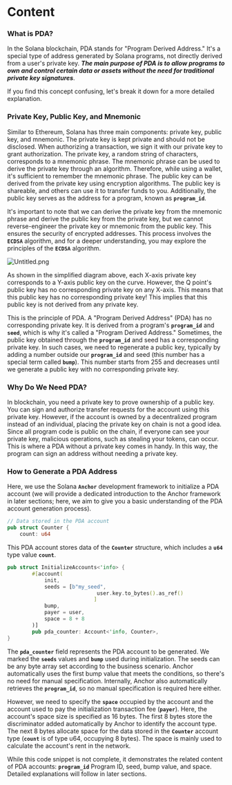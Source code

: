 # Content

### **What is PDA?**

In the Solana blockchain, PDA stands for "Program Derived Address." It's a special type of address generated by Solana programs, not directly derived from a user's private key. ***The main purpose of PDA is to allow programs to own and control certain data or assets without the need for traditional private key signatures***.

If you find this concept confusing, let's break it down for a more detailed explanation.

### **Private Key, Public Key, and Mnemonic**

Similar to Ethereum, Solana has three main components: private key, public key, and mnemonic. The private key is kept private and should not be disclosed. When authorizing a transaction, we sign it with our private key to grant authorization. The private key, a random string of characters, corresponds to a mnemonic phrase. The mnemonic phrase can be used to derive the private key through an algorithm. Therefore, while using a wallet, it's sufficient to remember the mnemonic phrase. The public key can be derived from the private key using encryption algorithms. The public key is shareable, and others can use it to transfer funds to you. Additionally, the public key serves as the address for a program, known as **`program_id`**.

It's important to note that we can derive the private key from the mnemonic phrase and derive the public key from the private key, but we cannot reverse-engineer the private key or mnemonic from the public key. This ensures the security of encrypted addresses. This process involves the **`ECDSA`** algorithm, and for a deeper understanding, you may explore the principles of the **`ECDSA`** algorithm.

![Untitled.png](./img/3-1.png)

As shown in the simplified diagram above, each X-axis private key corresponds to a Y-axis public key on the curve. However, the Q point's public key has no corresponding private key on any X-axis. This means that this public key has no corresponding private key! This implies that this public key is not derived from any private key.

This is the principle of PDA. A "Program Derived Address" (PDA) has no corresponding private key. It is derived from a program's **`program_id`** and **`seed`**, which is why it's called a "Program Derived Address." Sometimes, the public key obtained through the **`program_id`** and seed has a corresponding private key. In such cases, we need to regenerate a public key, typically by adding a number outside our **`program_id`** and seed (this number has a special term called **`bump`**). This number starts from 255 and decreases until we generate a public key with no corresponding private key.

### **Why Do We Need PDA?**

In blockchain, you need a private key to prove ownership of a public key. You can sign and authorize transfer requests for the account using this private key. However, if the account is owned by a decentralized program instead of an individual, placing the private key on chain is not a good idea. Since all program code is public on the chain, if everyone can see your private key, malicious operations, such as stealing your tokens, can occur. This is where a PDA without a private key comes in handy. In this way, the program can sign an address without needing a private key.

### **How to Generate a PDA Address**

Here, we use the Solana **`Anchor`** development framework to initialize a PDA account (we will provide a dedicated introduction to the Anchor framework in later sections; here, we aim to give you a basic understanding of the PDA account generation process).

```rust
// Data stored in the PDA account
pub struct Counter {
    count: u64

```

This PDA account stores data of the **`Counter`** structure, which includes a **`u64`** type value **`count`**.

```rust
pub struct InitializeAccounts<'info> {
		#[account(
			init,
			seeds = [b"my_seed",
							 user.key.to_bytes().as_ref()
							]
			bump,
			payer = user,
			space = 8 + 8
		)]
		pub pda_counter: Account<'info, Counter>,
}

```

The **`pda_counter`** field represents the PDA account to be generated. We marked the **`seeds`** values and **`bump`** used during initialization. The seeds can be any byte array set according to the business scenario. Anchor automatically uses the first bump value that meets the conditions, so there's no need for manual specification. Internally, Anchor also automatically retrieves the **`program_id`**, so no manual specification is required here either.

However, we need to specify the **`space`** occupied by the account and the account used to pay the initialization transaction fee (**`payer`**). Here, the account's space size is specified as 16 bytes. The first 8 bytes store the discriminator added automatically by Anchor to identify the account type. The next 8 bytes allocate space for the data stored in the **`Counter`** account type (**`count`** is of type u64, occupying 8 bytes). The space is mainly used to calculate the account's rent in the network.

While this code snippet is not complete, it demonstrates the related content of PDA accounts: **`program_id`** Program ID, seed, bump value, and space. Detailed explanations will follow in later sections.
